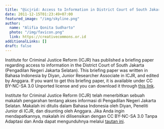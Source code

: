 ```yaml
---
title: "@icjrid: Access to Information in District Court of South Jakarta"
date: 2011-12-15T01:23:49+07:00
featured_image: "/img/skyline.png"
author:
  name: "Alifia Qonita Sudharto"
  photo: "/img/favicon.png"
  link: https://creativecommons.or.id
additionalLinks: []
draft: false
---
```


Institute for Criminal Justice Reform (ICJR) has published a briefing paper regarding access to information in the District Court of South Jakarta (Pengadilan Negeri Jakarta Selatan). This briefing paper was written in Bahasa Indonesia by Diyan, Junior Researcher Associate in ICJR, and edited by Anggara. If you want to get this briefing paper, it is available under CC BY-NC-SA 3.0 Unported license and you can download it through [this link](http://icjrid.files.wordpress.com/2011/12/briefing-paper-2_2011.pdf).

Institute for Criminal Justice Reform (ICJR) telah menerbitkan sebuah makalah pengarahan tentang akses informasi di Pengadilan Negeri Jakarta Selatan. Makalah ini ditulis dalam Bahasa Indonesia oleh Diyan, Peneliti Junior di ICJR, dan disunting oleh Anggara. Jika Anda ingin mendapatkannya, makalah ini dilisensikan dengan CC BY-NC-SA 3.0 Tanpa Adaptasi dan Anda dapat mengunduhnya melalui [tautan ini](http://icjrid.files.wordpress.com/2011/12/briefing-paper-2_2011.pdf).